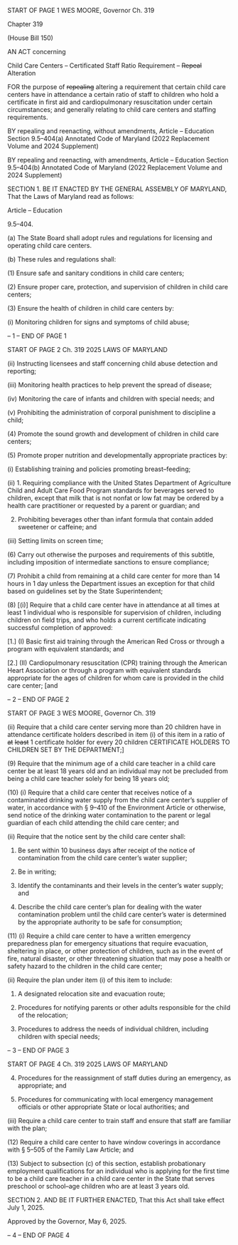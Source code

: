 START OF PAGE 1
WES MOORE, Governor Ch. 319

Chapter 319

(House Bill 150)

AN ACT concerning

Child Care Centers – Certificated Staff Ratio Requirement – ~~Repeal~~ Alteration

FOR the purpose of ~~repealing~~ altering a requirement that certain child care centers have
in attendance a certain ratio of staff to children who hold a certificate in first aid and
cardiopulmonary resuscitation under certain circumstances; and generally relating
to child care centers and staffing requirements.

BY repealing and reenacting, without amendments,
Article – Education
Section 9.5–404(a)
Annotated Code of Maryland
(2022 Replacement Volume and 2024 Supplement)

BY repealing and reenacting, with amendments,
Article – Education
Section 9.5–404(b)
Annotated Code of Maryland
(2022 Replacement Volume and 2024 Supplement)

SECTION 1. BE IT ENACTED BY THE GENERAL ASSEMBLY OF MARYLAND,
That the Laws of Maryland read as follows:

Article – Education

9.5–404.

(a) The State Board shall adopt rules and regulations for licensing and operating
child care centers.

(b) These rules and regulations shall:

(1) Ensure safe and sanitary conditions in child care centers;

(2) Ensure proper care, protection, and supervision of children in child care
centers;

(3) Ensure the health of children in child care centers by:

(i) Monitoring children for signs and symptoms of child abuse;

– 1 –
END OF PAGE 1

START OF PAGE 2
Ch. 319 2025 LAWS OF MARYLAND

(ii) Instructing licensees and staff concerning child abuse detection
and reporting;

(iii) Monitoring health practices to help prevent the spread of disease;

(iv) Monitoring the care of infants and children with special needs;
and

(v) Prohibiting the administration of corporal punishment to
discipline a child;

(4) Promote the sound growth and development of children in child care
centers;

(5) Promote proper nutrition and developmentally appropriate practices
by:

(i) Establishing training and policies promoting breast–feeding;

(ii) 1. Requiring compliance with the United States Department
of Agriculture Child and Adult Care Food Program standards for beverages served to
children, except that milk that is not nonfat or low fat may be ordered by a health care
practitioner or requested by a parent or guardian; and

2. Prohibiting beverages other than infant formula that
contain added sweetener or caffeine; and

(iii) Setting limits on screen time;

(6) Carry out otherwise the purposes and requirements of this subtitle,
including imposition of intermediate sanctions to ensure compliance;

(7) Prohibit a child from remaining at a child care center for more than 14
hours in 1 day unless the Department issues an exception for that child based on guidelines
set by the State Superintendent;

(8) [(i)] Require that a child care center have in attendance at all times
at least 1 individual who is responsible for supervision of children, including children on
field trips, and who holds a current certificate indicating successful completion of approved:

[1.] (I) Basic first aid training through the American Red Cross
or through a program with equivalent standards; and

[2.] (II) Cardiopulmonary resuscitation (CPR) training through
the American Heart Association or through a program with equivalent standards
appropriate for the ages of children for whom care is provided in the child care center; [and

– 2 –
END OF PAGE 2

START OF PAGE 3
WES MOORE, Governor Ch. 319

(ii) Require that a child care center serving more than 20 children
have in attendance certificate holders described in item (i) of this item in a ratio of ~~at~~ ~~least~~
1 certificate holder for every 20 children CERTIFICATE HOLDERS TO CHILDREN SET BY
THE DEPARTMENT;]

(9) Require that the minimum age of a child care teacher in a child care
center be at least 18 years old and an individual may not be precluded from being a child
care teacher solely for being 18 years old;

(10) (i) Require that a child care center that receives notice of a
contaminated drinking water supply from the child care center’s supplier of water, in
accordance with § 9–410 of the Environment Article or otherwise, send notice of the
drinking water contamination to the parent or legal guardian of each child attending the
child care center; and

(ii) Require that the notice sent by the child care center shall:

1. Be sent within 10 business days after receipt of the notice
of contamination from the child care center’s water supplier;

2. Be in writing;

3. Identify the contaminants and their levels in the center’s
water supply; and

4. Describe the child care center’s plan for dealing with the
water contamination problem until the child care center’s water is determined by the
appropriate authority to be safe for consumption;

(11) (i) Require a child care center to have a written emergency
preparedness plan for emergency situations that require evacuation, sheltering in place, or
other protection of children, such as in the event of fire, natural disaster, or other
threatening situation that may pose a health or safety hazard to the children in the child
care center;

(ii) Require the plan under item (i) of this item to include:

1. A designated relocation site and evacuation route;

2. Procedures for notifying parents or other adults
responsible for the child of the relocation;

3. Procedures to address the needs of individual children,
including children with special needs;

– 3 –
END OF PAGE 3

START OF PAGE 4
Ch. 319 2025 LAWS OF MARYLAND

4. Procedures for the reassignment of staff duties during an
emergency, as appropriate; and

5. Procedures for communicating with local emergency
management officials or other appropriate State or local authorities; and

(iii) Require a child care center to train staff and ensure that staff are
familiar with the plan;

(12) Require a child care center to have window coverings in accordance with
§ 5–505 of the Family Law Article; and

(13) Subject to subsection (c) of this section, establish probationary
employment qualifications for an individual who is applying for the first time to be a child
care teacher in a child care center in the State that serves preschool or school–age children
who are at least 3 years old.

SECTION 2. AND BE IT FURTHER ENACTED, That this Act shall take effect July
1, 2025.

Approved by the Governor, May 6, 2025.

– 4 –
END OF PAGE 4